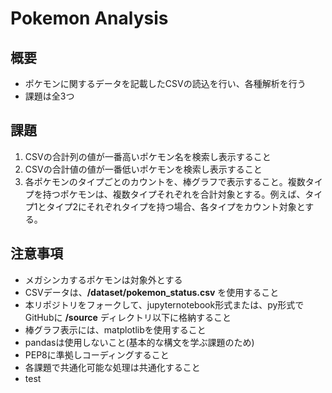 # Pokemon Analysis

## 概要
- ポケモンに関するデータを記載したCSVの読込を行い、各種解析を行う
- 課題は全3つ

## 課題
1. CSVの合計列の値が一番高いポケモン名を検索し表示すること
1. CSVの合計値の値が一番低いポケモンを検索し表示すること
1. 各ポケモンのタイプごとのカウントを、棒グラフで表示すること。複数タイプを持つポケモンは、複数タイプそれぞれを合計対象とする。例えば、タイプ1とタイプ2にそれぞれタイプを持つ場合、各タイプをカウント対象とする。

## 注意事項
- メガシンカするポケモンは対象外とする
- CSVデータは、**/dataset/pokemon_status.csv** を使用すること
- 本リポジトリをフォークして、jupyternotebook形式または、py形式でGitHubに **/source** ディレクトリ以下に格納すること
- 棒グラフ表示には、matplotlibを使用すること
- pandasは使用しないこと(基本的な構文を学ぶ課題のため)
- PEP8に準拠しコーディングすること
- 各課題で共通化可能な処理は共通化すること
- test
